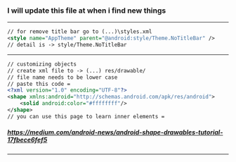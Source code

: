### I will update this file at when i find new things
---
```xml
// for remove title bar go to (...)\styles.xml 
<style name="AppTheme" parent="@android:style/Theme.NoTitleBar" />
// detail is -> style/Theme.NoTitleBar
```
---
```xml
// customizing objects
// create xml file to -> (...) res/drawable/
// file name needs to be lower case
// paste this code =
<?xml version="1.0" encoding="UTF-8"?> 
<shape xmlns:android="http://schemas.android.com/apk/res/android"> 
    <solid android:color="#ffffffff"/>    
</shape>
// you can use this page to learn inner elements =
```
##### https://medium.com/android-news/android-shape-drawables-tutorial-17fbece6fef5
---

